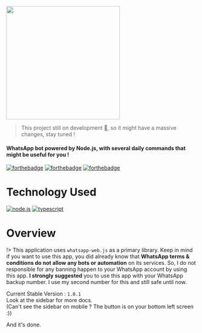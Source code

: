 <img width="300" height="300" src="https://i.ibb.co/7y1v1q4/hour.png">

> This project still on development 🚧, so it might have a massive changes, stay tuned !  

#### WhatsApp bot powered by Node.js, with several daily commands that might be useful for you !

[![forthebadge](https://forthebadge.com/images/badges/made-with-javascript.png)](https://nodejs.org)
[![forthebadge](https://forthebadge.com/images/badges/powered-by-electricity.png)](https://web.pln.co.id/tentang-kami/profil-perusahaan)
[![forthebadge](http://forthebadge.com/images/badges/built-with-love.svg)](http://forthebadge.com)

# Technology Used <!-- {docsify-ignore} -->
<a href='https://nodejs.org' target="_blank"><img alt='node.js' src='https://img.shields.io/badge/Node.js-100000?style=for-the-badge&logo=node.js&logoColor=white&labelColor=60AA50&color=447C42'/></a> <a href='https://www.typescriptlang.org/' target="_blank"><img alt='typescript' src='https://img.shields.io/badge/Typescript-100000?style=for-the-badge&logo=typescript&logoColor=white&labelColor=5094DD&color=5094DD'/></a>

# Overview
!> This application uses `whatsapp-web.js` as a primary library. Keep in mind if you want to use this app, you did already know that **WhatsApp terms & conditions do not allow any bots or automation** on its services. So, I do not responsible for any banning happen to your WhatsApp account by using this app. <b>I strongly suggested</b> you to use this app with your WhatsApp backup number. I use my second number for this and still safe until now.

Current Stable Version : `1.0.1`  
Look at the sidebar for more docs.  
(Can't see the sidebar on mobile ? The button is on your bottom left screen :))

And it's done.
